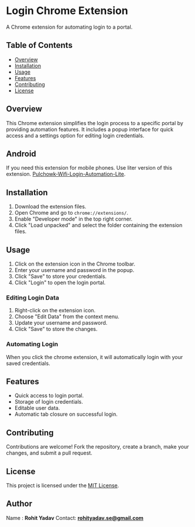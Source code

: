 # Login Chrome Extension

A Chrome extension for automating login to a portal.

## Table of Contents

- [Overview](#overview)
- [Installation](#installation)
- [Usage](#usage)
- [Features](#features)
- [Contributing](#contributing)
- [License](#license)

## Overview

This Chrome extension simplifies the login process to a specific portal by providing automation features. It includes a popup interface for quick access and a settings option for editing login credentials.

## Android

If you need this extension for mobile phones. Use liter version of this extension. [Pulchowk-Wifi-Login-Automation-Lite](https://github.com/rohityadav-sas/Pulchowk-Wifi-Login-Automation-Lite).

## Installation

1. Download the extension files.
2. Open Chrome and go to `chrome://extensions/`.
3. Enable "Developer mode" in the top right corner.
4. Click "Load unpacked" and select the folder containing the extension files.

## Usage

1. Click on the extension icon in the Chrome toolbar.
2. Enter your username and password in the popup.
3. Click "Save" to store your credentials.
4. Click "Login" to open the login portal.

### Editing Login Data

1. Right-click on the extension icon.
2. Choose "Edit Data" from the context menu.
3. Update your username and password.
4. Click "Save" to store the changes.

### Automating Login

When you click the chrome extension, it will automatically login with your saved credentials.

## Features

- Quick access to login portal.
- Storage of login credentials.
- Editable user data.
- Automatic tab closure on successful login.

## Contributing

Contributions are welcome! Fork the repository, create a branch, make your changes, and submit a pull request.

## License

This project is licensed under the [MIT License](LICENSE).

## Author

Name : **Rohit Yadav**
Contact: **rohityadav.se@gmail.com**
